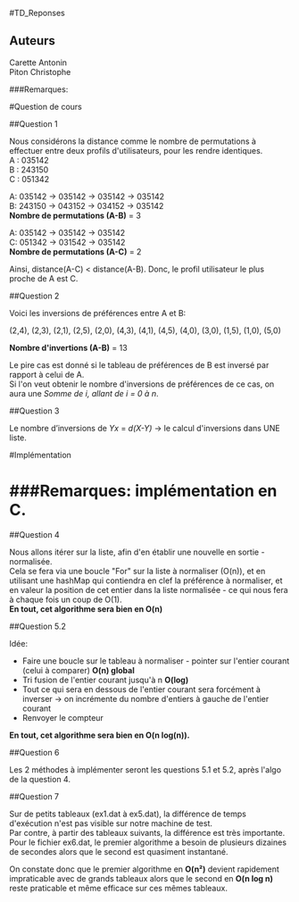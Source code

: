 #TD_Reponses

Auteurs
-------
Carette Antonin  
Piton Christophe

###Remarques:

#Question de cours

##Question 1

Nous considérons la distance comme le nombre de permutations à effectuer entre deux profils d'utilisateurs, pour les rendre identiques.  
A : 035142  
B : 243150  
C : 051342

A: 035142 -> 035142 -> 035142 -> 035142   
B: 243150 -> 043152 -> 034152 -> 035142  
**Nombre de permutations (A-B)** = 3

A: 035142 -> 035142 -> 035142  
C: 051342 -> 031542 -> 035142  
**Nombre de permutations (A-C)** = 2

Ainsi, distance(A-C) < distance(A-B). Donc, le profil utilisateur le plus proche de A est C.

##Question 2

Voici les inversions de préférences entre A et B:

(2,4), (2,3), (2,1), (2,5), (2,0), (4,3), (4,1), (4,5), (4,0), (3,0), (1,5), (1,0), (5,0)

**Nombre d'invertions (A-B)** = 13

Le pire cas est donné si le tableau de préférences de B est inversé par rapport à celui de A.  
Si l'on veut obtenir le nombre d'inversions de préférences de ce cas, on aura une *Somme de i, allant de i = 0 à n*.

##Question 3

Le nombre d’inversions de *Yx* = *d(X-Y)* -> le calcul d'inversions dans UNE liste.

#Implémentation

###Remarques: implémentation en C.
=======
##Question 4

Nous allons itérer sur la liste, afin d'en établir une nouvelle en sortie - normalisée.  
Cela se fera via une boucle "For" sur la liste à normaliser (O(n)), et en utilisant une hashMap qui contiendra en clef la préférence à normaliser, et en valeur la position de cet entier dans la liste normalisée - ce qui nous fera à chaque fois un coup de O(1).  
**En tout, cet algorithme sera bien en O(n)**

##Question 5.2

Idée: 

*   Faire une boucle sur le tableau à normaliser - pointer sur l'entier courant (celui à comparer) **O(n) global**
*   Tri fusion de l'entier courant jusqu'à n **O(log)**
*   Tout ce qui sera en dessous de l'entier courant sera forcément à inverser -> on incrémente du nombre d'entiers à gauche de l'entier courant
*   Renvoyer le compteur

**En tout, cet algorithme sera bien en O(n log(n)).**

##Question 6

Les 2 méthodes à implémenter seront les questions 5.1 et 5.2, après l'algo de la question 4.

##Question 7

Sur de petits tableaux (ex1.dat à ex5.dat), la différence de temps d'exécution n'est pas visible sur notre machine de test.  
Par contre, à partir des tableaux suivants, la différence est très importante.  
Pour le fichier ex6.dat, le premier algorithme a besoin de plusieurs dizaines de secondes alors que le second est quasiment instantané.  

On constate donc que le premier algorithme en **O(n²)** devient rapidement impraticable avec de grands tableaux alors que le second en **O(n log n)** reste praticable et même efficace sur ces mêmes tableaux.